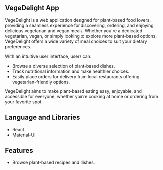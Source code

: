## VegeDelight App
VegeDelight is a web application designed for plant-based food lovers, providing a seamless experience for discovering, ordering, and enjoying delicious vegetarian and vegan meals. Whether you're a dedicated vegetarian, vegan, or simply looking to explore more plant-based options, VegeDelight offers a wide variety of meal choices to suit your dietary preferences.

With an intuitive user interface, users can:

- Browse a diverse selection of plant-based dishes.
- Track nutritional information and make healthier choices.
- Easily place orders for delivery from local restaurants offering vegetarian-friendly options.

VegeDelight aims to make plant-based eating easy, enjoyable, and accessible for everyone, whether you’re cooking at home or ordering from your favorite spot.

## Language and Libraries
- React
- Material-UI

## Features
- Browse plant-based recipes and dishes.

